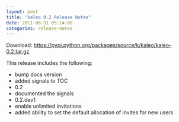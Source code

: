 ```yaml
---
layout: post
title: "kaleo 0.2 Release Notes"
date: 2011-08-31 05:14:08
categories: release-notes
---
```


Download: <https://pypi.python.org/packages/source/k/kaleo/kaleo-0.2.tar.gz>

This release includes the following:

* bump docs version
* added signals to TOC
* 0.2
* documented the signals
* 0.2.dev1
* enable unlimited invitations
* added ability to set the default allocation of invites for new users
